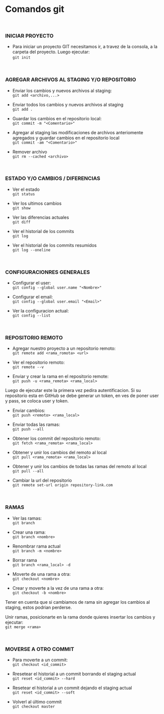 # Comandos git
</br>

### INICIAR PROYECTO 
 
* Para iniciar un proyecto GIT necesitamos ir, a travez de la consola, a la carpeta del proyecto. Luego ejecutar:
</br>```git init```

</br>

### AGREGAR ARCHIVOS AL STAGING Y/O REPOSITORIO
 
* Enviar los cambios y nuevos archivos al staging:
</br>```git add <archivo,...>```

* Enviar todos los cambios y nuevos archivos al staging
</br>```git add .```

* Guardar los cambios en el repositorio local:
</br>```git commit -m "<Comentario>"```

* Agregar al staging las modificaciones de archivos anteriomente agregados y guardar cambios en el repositorio local
</br>```git commit -am "<Comentario>"```

* Remover archivo
</br>```git rm --cached <archivo>```

</br>

### ESTADO Y/O CAMBIOS / DIFERENCIAS 
 
* Ver el estado
</br>```git status```
	
* Ver los ultimos cambios
</br>```git show```
	
* Ver las diferencias actuales
</br>```git diff```

* Ver el historial de los commits
</br>```git log```

* Ver el historial de los commits resumidos
</br>```git log --oneline```

</br>

### CONFIGURACIONRES GENERALES

* Configurar el user:
</br>```git config --global user.name "<Nombre>"```

* Configurar el email:
</br>```git config --global user.email "<Email>"```

* Ver la configuracion actual:
</br>```git config --list```

</br>

### REPOSITORIO REMOTO

* Agregar nuestro proyecto a un repositorio remoto:
</br>```git remote add <rama_romota> <url>```

* Ver el repositorio remoto:
</br>```git remote --v```

* Enviar y crear la rama en el repositorio remote:
</br>```git push -u <rama_remota> <rama_local>```

Luego de ejecutar este la primera vez pedira autentificacion.
Si su repositorio esta en GitHub se debe generar un token, en ves de poner user y pass, se coloca user y token.

* Enviar cambios:
</br>```git push <remoto> <rama_local>```

* Enviar todas las ramas:
</br>```git push --all```

* Obtener los commit del repositorio remoto:
</br>```git fetch <rama_remota> <rama_local>```

* Obtener y unir los cambios del remoto al local
</br>```git pull <rama_remota> <rama_local>```

* Obtener y unir los cambios de todas las ramas del remoto al local
</br>```git pull --all```

* Cambiar la url del repositorio
</br>```git remote set-url origin repository-link.com```

</br>

### RAMAS

* Ver las ramas:
</br>```git branch```

* Crear una rama: 
</br>```git branch <nombre>```
   
* Renombrar rama actual
</br>```git branch -m <nombre>```

* Borrar rama
</br>```git branch <rama_local> -d``` 

* Moverte de una rama a otra:
</br>```git checkout <nombre>```

* Crear y moverte a la vez de una rama a otra:
</br>```git checkout -b <nombre>```

Tener en cuenta que si cambiamos de rama sin agregar los cambios al staging, estos podrian perderse.

Unir ramas, posicionarte en la rama donde quieres insertar los cambios y ejecutar:
</br>```git merge <rama>```

</br>

### MOVERSE A OTRO COMMIT

* Para moverte a un commit:
</br>```git checkout <id_commit>```

* Rresetear el historial a un commit borrando el staging actual
</br>```git reset <id_commit> --hard```


* Resetear el historial a un commit dejando el staging actual
</br>```git reset <id_commit> --soft```

* Volverl al último commit 
</br>```git checkout master```
 
